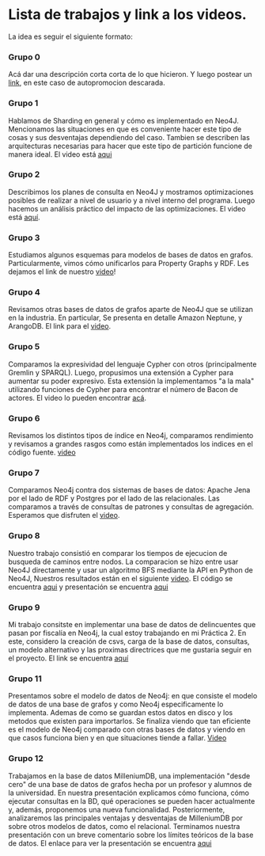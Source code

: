 # Lista de trabajos y link a los videos. 

La idea es seguir el siguiente formato: 

### Grupo 0
Acá dar una descripción corta corta de lo que hicieron. 
Y luego postear un [link](https://www.youtube.com/watch?v=t1jUJ4z1cvo), en este caso de autopromocion descarada. 

### Grupo 1
Hablamos de Sharding en general y cómo es implementado en Neo4J. Mencionamos las situaciones en que es conveniente hacer este tipo de cosas y sus desventajas dependiendo del caso. Tambien se describen las arquitecturas necesarias para hacer que este tipo de partición funcione de manera ideal. El video está [aqui](https://drive.google.com/file/d/1IxdgXxL_sE0x6ZWlaeG8_XAJRn-EJesL/view?usp=sharing)

### Grupo 2
Describimos los planes de consulta en Neo4J y mostramos optimizaciones posibles de realizar a nivel de usuario y a nivel interno del programa. Luego hacemos un análisis práctico del impacto de las optimizaciones. El video está [aquí](https://youtu.be/ZQpW_RaqBHU).

### Grupo 3
Estudiamos algunos esquemas para modelos de bases de datos en grafos. Particularmente, vimos cómo unificarlos para Property Graphs y RDF. Les dejamos el link de nuestro [video](https://drive.google.com/file/d/141NJSexxg1M9-mB5JhFdaW7SaB87T-7x/view?usp=sharing)!

### Grupo 4
Revisamos otras bases de datos de grafos aparte de Neo4J que se utilizan en la industria. En particular, Se presenta en detalle Amazon Neptune, y ArangoDB. El link para el [video](https://youtu.be/-ppjrhDJQ4w).

### Grupo 5
Comparamos la expresividad del lenguaje Cypher con otros (principalmente Gremlin y SPARQL). Luego, propusimos una extensión a Cypher para aumentar su poder expresivo. Esta extensión la implementamos "a la mala" utilizando funciones de Cypher para encontrar el número de Bacon de actores. El video lo pueden encontrar [acá](https://drive.google.com/file/d/1i6IBo85Z8ZHxBkpaxOEat9_fAOERIHAX/view?usp=sharing).

### Grupo 6
Revisamos los distintos tipos de índice en Neo4j, comparamos rendimiento y revisamos a grandes rasgos como están implementados los indices en el código fuente. [video](https://drive.google.com/file/d/12sGTbcP2M3XXD8S5GZTl4lKxAsYtS-xr/view?usp=sharing)

### Grupo 7
Comparamos Neo4j contra dos sistemas de bases de datos: Apache Jena por el lado de RDF y Postgres por el lado de las relacionales. Las comparamos a través de consultas de patrones y consultas de agregación.  Esperamos que disfruten el [video](https://www.youtube.com/watch?v=a2yZ2xkj81s&ab_channel=VALENTINAALVAREZGALVEZ).

### Grupo 8
Nuestro trabajo consistió en comparar los tiempos de ejecucion de busqueda de caminos entre nodos. La comparacion se hizo entre usar Neo4J directamente y usar un algoritmo BFS mediante la API en Python de Neo4J, Nuestros resultados están en el siguiente  [video](https://drive.google.com/file/d/15hoWl9aIzLq8QeQp6YykjwTWudiHP_FR/view?usp=sharing). El código se encuentra [aqui](https://drive.google.com/file/d/1nofyEBgCDM2BlMwulGo9BQQCye1J--CA/view?usp=sharing) y presentación se encuentra [aqui](https://docs.google.com/presentation/d/1kuE9SMHO02MBzoaK7vgrhcWgZOMR3KqHPiRZBX-CAsE/edit?usp=sharing)

### Grupo 9
Mi trabajo consitste en implementar una base de datos de delincuentes que pasan por fiscalía en Neo4j, la cual estoy trabajando en mi Práctica 2. En este, considero la creación de csvs, carga de la base de datos, consultas, un modelo alternativo y las proximas directrices que me gustaria seguir en el proyecto. El link se encuentra [aquí](https://drive.google.com/file/d/1QArLOGZy8a6XIOgTZxiQUWqHJWKCIWsT/view?usp=sharing)

### Grupo 11
Presentamos sobre el modelo de datos de Neo4j: en que consiste el modelo de datos de una base de grafos y como Neo4j especificamente lo implementa. Ademas de como se guardan estos datos en disco y los metodos que existen para importarlos. Se finaliza viendo que tan eficiente es el modelo de Neo4j comparado con otras bases de datos y viendo en que casos funciona bien y en que situaciones tiende a fallar. [Video](https://drive.google.com/file/d/1y8kljaJoEy7wqB2Ot0cLk_M349_d7RZe/view?usp=sharing)

### Grupo 12
Trabajamos en la base de datos MilleniumDB, una implementación "desde cero" de una base de datos de grafos hecha por un profesor y alumnos de la universidad. En nuestra presentación explicamos cómo funciona, cómo ejecutar consultas en la BD, qué operaciones se pueden hacer actualmente y, además, proponemos una nueva funcionalidad. Posteriormente, analizaremos las principales ventajas y desventajas de MilleniumDB por sobre otros modelos de datos, como el relacional. Terminamos nuestra presentación con un breve comentario sobre los límites teóricos de la base de datos. El enlace para ver la presentación se encuentra [aqui](https://drive.google.com/file/d/1Awr0PyP4P3I9aRzrSjvAiZETavs1TMs2/view?usp=sharing)
